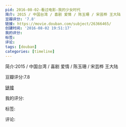 ```yaml
---
pid: 2016-08-02-看过电影-我的少女时代
简介: 2015 / 中国台湾 / 喜剧 爱情 / 陈玉珊 / 宋芸桦 王大陆
豆瓣评分: '7.8'
链接: https://movie.douban.com/subject/26366465/
创建时间: '2016-08-02 19:51:17'
我的评分:
标签:
评论:
tags: [douban]
categories: [timeline]
---
```

简介:2015 / 中国台湾 / 喜剧 爱情 / 陈玉珊 / 宋芸桦 王大陆

豆瓣评分:7.8

[链接](https://movie.douban.com/subject/26366465/)

我的评分:

标签:

评论:

